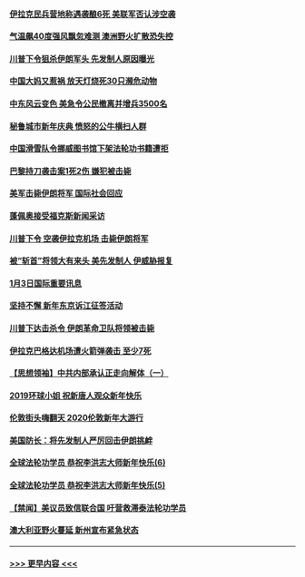 #### [伊拉克民兵营地称遇袭酿6死 美联军否认涉空袭](../pages/prog202/a102745093.md?t=01041922) 
#### [气温飙40度强风飘忽难测 澳洲野火扩散恐失控](../pages/prog202/a102744951.md?t=01041922) 
#### [川普下令狙杀伊朗军头 先发制人原因曝光](../pages/prog202/a102744900.md?t=01041922) 
#### [中国大妈又惹祸 放天灯烧死30只濒危动物](../pages/prog202/a102744899.md?t=01041922) 
#### [中东风云变色 美急令公民撤离并增兵3500名](../pages/prog202/a102744827.md?t=01041922) 
#### [秘鲁城市新年庆典 愤怒的公牛横扫人群](../pages/prog202/a102744618.md?t=01041922) 
#### [中国滑雪队令挪威图书馆下架法轮功书籍遭拒](../pages/prog202/a102744639.md?t=01041922) 
#### [巴黎持刀袭击案1死2伤 嫌犯被击毙](../pages/prog202/a102744566.md?t=01041922) 
#### [美军击毙伊朗将军 国际社会回应](../pages/prog202/a102744485.md?t=01041922) 
#### [蓬佩奥接受福克斯新闻采访](../pages/prog202/a102744480.md?t=01041922) 
#### [川普下令 空袭伊拉克机场 击毙伊朗将军](../pages/prog202/a102744470.md?t=01041922) 
#### [被“斩首”将领大有来头 美先发制人 伊威胁报复](../pages/prog202/a102744454.md?t=01041922) 
#### [1月3日国际重要讯息](../pages/prog202/a102744301.md?t=01041922) 
#### [坚持不懈 新年东京诉江征签活动](../pages/prog202/a102744303.md?t=01041922) 
#### [川普下达击杀令 伊朗革命卫队将领被击毙](../pages/prog202/a102741911.md?t=01041922) 
#### [伊拉克巴格达机场遭火箭弹袭击 至少7死](../pages/prog202/a102744115.md?t=01041922) 
#### [【思想领袖】中共内部承认正走向解体（一）](../pages/prog202/a102744097.md?t=01041922) 
#### [2019环球小姐 祝新唐人观众新年快乐](../pages/prog202/a102744043.md?t=01041922) 
#### [伦敦街头嗨翻天 2020伦敦新年大游行](../pages/prog202/a102743925.md?t=01041922) 
#### [美国防长：将先发制人严厉回击伊朗挑衅](../pages/prog202/a102743930.md?t=01041922) 
#### [全球法轮功学员 恭祝李洪志大师新年快乐(6)](../pages/prog202/a102743899.md?t=01041922) 
#### [全球法轮功学员 恭祝李洪志大师新年快乐(5)](../pages/prog202/a102743766.md?t=01041922) 
#### [【禁闻】美议员致信联合国 吁营救滞泰法轮功学员](../pages/prog202/a102743781.md?t=01041922) 
#### [澳大利亚野火蔓延 新州宣布紧急状态](../pages/prog202/a102743681.md?t=01041922) 

----
#### [ >>> 更早内容 <<< ](../indexes/prog202-earlier.md)
